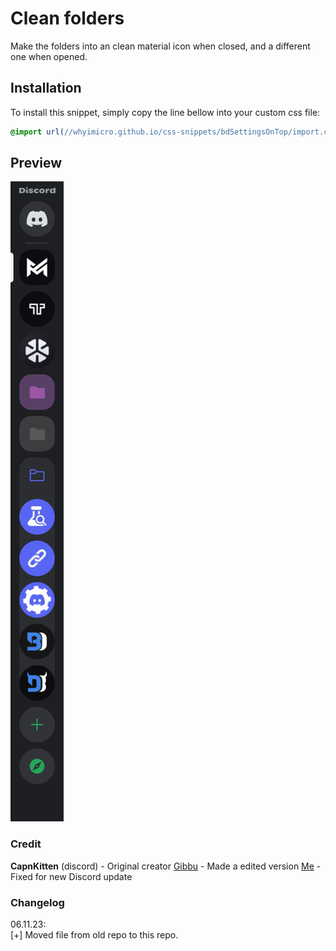 # Clean folders
Make the folders into an clean material icon when closed, and a different one when opened.
## Installation
To install this snippet, simply copy the line bellow into your custom css file:
```css
@import url(//whyimicro.github.io/css-snippets/bdSettingsOnTop/import.css);
```
## Preview
![image](https://raw.githubusercontent.com/WhyiMicro/css-snippets/main/_previews/cleanFolders.png)
### Credit
**CapnKitten** (discord) - Original creator
[Gibbu](https://github.com/Gibbu) - Made a edited version
[Me](https://github.com/WhyiMicro) - Fixed for new Discord update
### Changelog
06.11.23: <br>
[+] Moved file from old repo to this repo.
